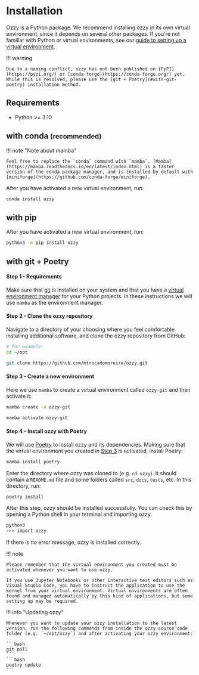
# Installation

Ozzy is a Python package. We recommend installing ozzy in its own virtual environment, since it depends on several other packages. If you're not familiar with Python or virtual environments, see our [guide to setting up a virtual environment](virtual-environments.md).

<!-- Ozzy is available both on [PyPI](https://pypi.org/) (via `pip`) and on [conda-forge](https://conda-forge.org/) (via `conda` or `mamba`). -->

!!! warning

    Due to a naming conflict, ozzy has not been published on [PyPI](https://pypi.org/) or [conda-forge](https://conda-forge.org/) yet. While this is resolved, please use the [git + Poetry](#with-git-poetry) installation method.

## Requirements

- Python >= 3.10

## with conda <small>(recommended)</small>

!!! note "Note about mamba"

    Feel free to replace the `conda` command with `mamba`. [Mamba](https://mamba.readthedocs.io/en/latest/index.html) is a faster version of the conda package manager, and is installed by default with [miniforge](https://github.com/conda-forge/miniforge).


After you have activated a new virtual environment, run:

```bash
conda install ozzy
```

## with pip

After you have activated a new virtual environment, run:

```bash
python3 -m pip install ozzy
```


## with git + Poetry

#### Step 1 - Requirements

Make sure that [git](https://git-scm.com/) is installed on your system and that you have a [virtual environment manager](virtual-environments.md) for your Python projects. In these instructions we will use `mamba` as the environment manager.

#### Step 2 - Clone the ozzy repository

Navigate to a directory of your choosing where you feel comfortable installing additional software, and clone the ozzy repository from GitHub:
```bash
# for example:
cd ~/opt
```
```bash
git clone https://github.com/mtrocadomoreira/ozzy.git
```

#### Step 3 - Create a new environment

Here we use `mamba` to create a virtual environment called `ozzy-git` and then activate it:
```bash
mamba create -n ozzy-git
```
```bash
mamba activate ozzy-git
```

#### Step 4 - Install ozzy with Poetry

We will use [Poetry](https://python-poetry.org/) to install ozzy and its dependencies. Making sure that the virtual environment you created in [Step 3](#step-3-create-a-new-environment) is activated, install Poetry:
```bash
mamba install poetry
```
Enter the directory where ozzy was cloned to (e.g. `cd ozzy`). It should contain a `README.md` file and some folders called `src`, `docs`, `tests`, etc. In this directory, run:
```bash
poetry install
```

After this step, ozzy should be installed successfully. You can check this by opening a Python shell in your terminal and importing ozzy.

```bash
python3
>>> import ozzy
```

If there is no error message, ozzy is installed correctly.

!!! note

    Please remember that the virtual environment you created must be activated whenever you want to use ozzy. 
    
    If you use Jupyter Notebooks or other interactive text editors such as Visual Studio Code, you have to instruct the application to use the kernel from your virtual environment. Virtual environments are often found and managed automatically by this kind of applications, but some setting up may be required.


!!! info "Updating ozzy"

    Whenever you want to update your ozzy installation to the latest version, run the following commands from inside the ozzy source code folder (e.g. `~/opt/ozzy`) and after activating your ozzy environment:

    ```bash
    git pull
    ```
    ```bash
    poetry update
    ```
